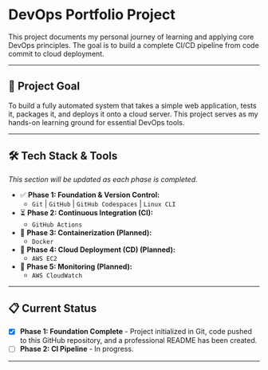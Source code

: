 # DevOps Portfolio Project

This project documents my personal journey of learning and applying core DevOps principles. The goal is to build a complete CI/CD pipeline from code commit to cloud deployment.

---

## 🚀 Project Goal

To build a fully automated system that takes a simple web application, tests it, packages it, and deploys it onto a cloud server. This project serves as my hands-on learning ground for essential DevOps tools.

---

## 🛠️ Tech Stack & Tools
*This section will be updated as each phase is completed.*

* ✅ **Phase 1: Foundation & Version Control:**
    * `Git` | `GitHub` | `GitHub Codespaces` | `Linux CLI`
* ⏳ **Phase 2: Continuous Integration (CI):**
    * `GitHub Actions`
* 📝 **Phase 3: Containerization (Planned):**
    * `Docker`
* 📝 **Phase 4: Cloud Deployment (CD) (Planned):**
    * `AWS EC2`
* 📝 **Phase 5: Monitoring (Planned):**
    * `AWS CloudWatch`

---

## 📋 Current Status

- [x] **Phase 1: Foundation Complete** - Project initialized in Git, code pushed to this GitHub repository, and a professional README has been created.
- [ ] **Phase 2: CI Pipeline** - In progress.

---